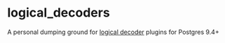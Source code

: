 # logical_decoders
A personal dumping ground for [logical decoder](http://www.postgresql.org/docs/9.4/static/logicaldecoding.html) plugins for Postgres 9.4+
